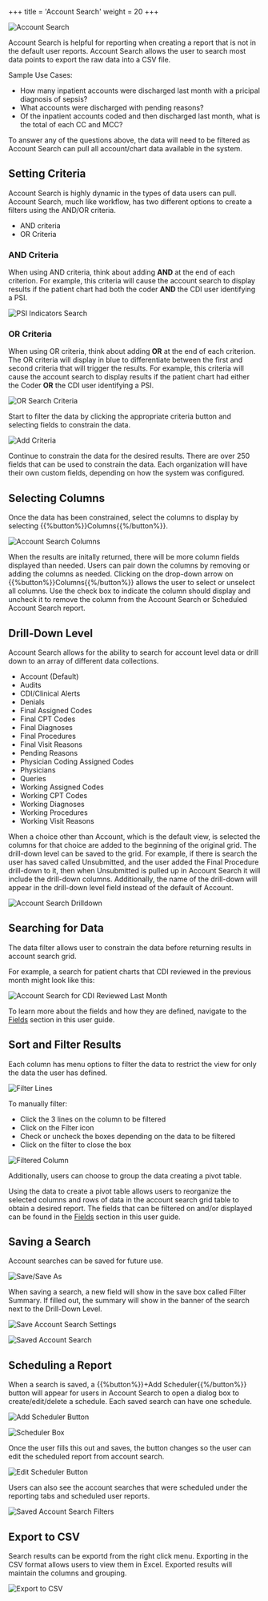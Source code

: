 +++
title = 'Account Search'
weight = 20
+++

![Account Search](AccountSearch.png)

Account Search is helpful for reporting when creating a report that is not in the default user reports. Account Search allows the user to search most data points to export the raw data into a CSV file. 

Sample Use Cases:
- How many inpatient accounts were discharged last month with a pricipal diagnosis of sepsis?
- What accounts were discharged with pending reasons?
- Of the inpatient accounts coded and then discharged last month, what is the total of each CC and MCC?

To answer any of the questions above, the data will need to be filtered as Account Search can pull all account/chart data available in the system.

## Setting Criteria

Account Search is highly dynamic in the types of data users can pull. Account Search, much like workflow, has two different options to create a filters using the AND/OR criteria. 
- AND criteria 
- OR Criteria

### AND Criteria

When using AND criteria, think about adding **AND** at the end of each criterion. For example, this criteria will cause the account search to display results if the patient chart had both the coder **AND** the CDI user identifying a PSI.

![PSI Indicators Search](PSISearch.png)

### OR Criteria

When using OR criteria, think about adding **OR** at the end of each criterion. The OR criteria will display in blue to differentiate between the first and second criteria that will trigger the results. For example, this criteria will cause the account search to display results if the patient chart had either the Coder **OR** the CDI user identifying a PSI.

![OR Search Criteria](ORCriteria.png)

Start to filter the data by clicking the appropriate criteria button and selecting fields to constrain the data. 

![Add Criteria](AddCriteria.png)

Continue to constrain the data for the desired results. There are over 250 fields that can be used to constrain the data. Each organization will have their own custom fields, depending on how the system was configured.

## Selecting Columns

Once the data has been constrained, select the columns to display by selecting {{%button%}}Columns{{%/button%}}. 

![Account Search Columns](ASColumns.png)

When the results are initally returned, there will be more column fields displayed than needed. Users can pair down the columns by removing or adding the columns as needed. Clicking on the drop-down arrow on {{%button%}}Columns{{%/button%}} allows the user to select or unselect all columns. Use the check box to indicate the column should display and uncheck it to remove the column from the Account Search or Scheduled Account Search report. 

## Drill-Down Level

Account Search allows for the ability to search for account level data or drill down to an array of different data collections. 

- Account (Default)
- Audits
- CDI/Clinical Alerts
- Denials
- Final Assigned Codes
- Final CPT Codes
- Final Diagnoses
- Final Procedures
- Final Visit Reasons
- Pending Reasons
- Physician Coding Assigned Codes
- Physicians
- Queries
- Working Assigned Codes
- Working CPT Codes
- Working Diagnoses
- Working Procedures
- Working Visit Reasons

When a choice other than Account, which is the default view, is selected the columns for that choice are added to the beginning of the original grid. The drill-down level can be saved to the grid. For example, if there is search the user has saved called Unsubmitted, and the user added the Final Procedure drill-down to it, then when Unsubmitted is pulled up in Account Search it will include the drill-down columns. Additionally, the name of the drill-down will appear in the drill-down level field instead of the default of Account.

![Account Search Drilldown](DrilldownLevel.png)

## Searching for Data

The data filter allows user to constrain the data before returning results in account search grid. 

For example, a search for patient charts that CDI reviewed in the previous month might look like this: 

![Account Search for CDI Reviewed Last Month](ASCriteria.png)

To learn more about the fields and how they are defined, navigate to the [Fields](https://dolbeysystems.github.io/fusion-cac-web-docs/fields/) section in this user guide.

## Sort and Filter Results

Each column has menu options to filter the data to restrict the view for only the data the user has defined.

![Filter Lines](FilterLines.png)

To manually filter:

- Click the 3 lines on the column to be filtered
- Click on the Filter icon
- Check or uncheck the boxes depending on the data to be filtered
- Click on the filter to close the box

![Filtered Column](NameFilter.png)

Additionally, users can choose to group the data creating a pivot table.

Using the data to create a pivot table allows users to reorganize the selected columns and rows of data in the account search grid table to obtain a desired report. The fields that can be filtered on and/or displayed can be found in the [Fields](https://dolbeysystems.github.io/fusion-cac-web-docs/fields/) section in this user guide.

## Saving a Search

Account searches can be saved for future use.

![Save/Save As](SaveAccountSearch.png)

When saving a search, a new field will show in the save box called Filter Summary.  If filled out, the summary will show in the banner of the search next to the Drill-Down Level. 

![Save Account Search Settings](SaveASSettings.png)

![Saved Account Search](SavedAS.png)

## Scheduling a Report

When a search is saved, a {{%button%}}+Add Scheduler{{%/button%}} button will appear for users in Account Search to open a dialog box to create/edit/delete a schedule. Each saved search can have one schedule.

![Add Scheduler Button](AddScheduler.png)

![Scheduler Box](Scheduler.png)

Once the user fills this out and saves, the button changes so the user can edit the scheduled report from account search.

![Edit Scheduler Button](EditScheduler.png)

Users can also see the account searches that were scheduled under the reporting tabs and scheduled user reports.

![Saved Account Search Filters](SavedASFilters.png)

## Export to CSV

Search results can be exportd from the right click menu. Exporting in the CSV format allows users to view them in Excel. Exported results will maintain the columns and grouping. 

![Export to CSV](ExportCSV.png)






